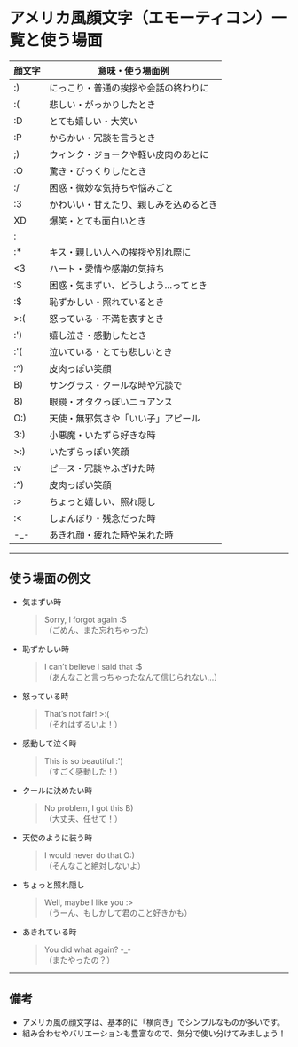 # アメリカ風顔文字（エモーティコン）一覧と使う場面

| 顔文字  | 意味・使う場面例                              |
|---------|---------------------------------------------|
| :)      | にっこり・普通の挨拶や会話の終わりに         |
| :(      | 悲しい・がっかりしたとき                    |
| :D      | とても嬉しい・大笑い                        |
| :P      | からかい・冗談を言うとき                    |
| ;)      | ウィンク・ジョークや軽い皮肉のあとに         |
| :O      | 驚き・びっくりしたとき                      |
| :/      | 困惑・微妙な気持ちや悩みごと                |
| :3      | かわいい・甘えたり、親しみを込めるとき       |
| XD      | 爆笑・とても面白いとき                      |
| :|      | 無表情・反応に困ったとき                    |
| :*      | キス・親しい人への挨拶や別れ際に            |
| <3      | ハート・愛情や感謝の気持ち                   |
| :S      | 困惑・気まずい、どうしよう…ってとき         |
| :$      | 恥ずかしい・照れているとき                  |
| >:(     | 怒っている・不満を表すとき                  |
| :')     | 嬉し泣き・感動したとき                      |
| :'(     | 泣いている・とても悲しいとき                |
| :^)     | 皮肉っぽい笑顔                              |
| B)      | サングラス・クールな時や冗談で               |
| 8)      | 眼鏡・オタクっぽいニュアンス                 |
| O:)     | 天使・無邪気さや「いい子」アピール            |
| 3:)     | 小悪魔・いたずら好きな時                     |
| >:)     | いたずらっぽい笑顔                          |
| :v      | ピース・冗談やふざけた時                     |
| :^)     | 皮肉っぽい笑顔                              |
| :>      | ちょっと嬉しい、照れ隠し                     |
| :<      | しょんぼり・残念だった時                    |
| -_-     | あきれ顔・疲れた時や呆れた時                 |

---

## 使う場面の例文

- 気まずい時  
  > Sorry, I forgot again :S  
  （ごめん、また忘れちゃった）

- 恥ずかしい時  
  > I can’t believe I said that :$  
  （あんなこと言っちゃったなんて信じられない…）

- 怒っている時  
  > That’s not fair! >:(  
  （それはずるいよ！）

- 感動して泣く時  
  > This is so beautiful :')  
  （すごく感動した！）

- クールに決めたい時  
  > No problem, I got this B)  
  （大丈夫、任せて！）

- 天使のように装う時  
  > I would never do that O:)  
  （そんなこと絶対しないよ）

- ちょっと照れ隠し  
  > Well, maybe I like you :>  
  （うーん、もしかして君のこと好きかも）

- あきれている時  
  > You did what again? -_-  
  （またやったの？）

---

## 備考
- アメリカ風の顔文字は、基本的に「横向き」でシンプルなものが多いです。
- 組み合わせやバリエーションも豊富なので、気分で使い分けてみましょう！